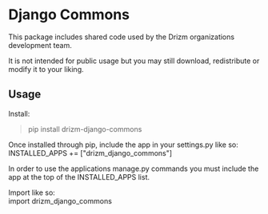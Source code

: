 # Django Commons

This package includes shared code used by
the Drizm organizations development team.  

It is not intended for public usage but you
may still download, redistribute or 
modify it to your liking.

## Usage

Install:  
>pip install drizm-django-commons

Once installed through pip, include
the app in your settings.py like so:  
INSTALLED_APPS += ["drizm_django_commons"]  

In order to use the applications
manage.py commands you must include the
app at the top of the INSTALLED_APPS list.

Import like so:  
import drizm_django_commons
